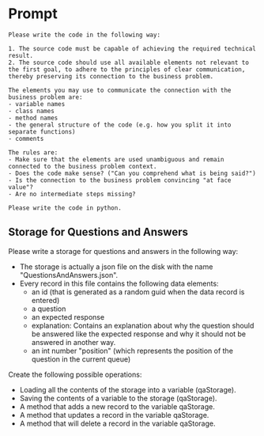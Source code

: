 # Prompt

```
Please write the code in the following way: 

1. The source code must be capable of achieving the required technical result.
2. The source code should use all available elements not relevant to the first goal, to adhere to the principles of clear communication, thereby preserving its connection to the business problem.

The elements you may use to communicate the connection with the business problem are:
- variable names
- class names
- method names
- the general structure of the code (e.g. how you split it into separate functions)
- comments

The rules are:
- Make sure that the elements are used unambiguous and remain connected to the business problem context.
- Does the code make sense? ("Can you comprehend what is being said?")
- Is the connection to the business problem convincing "at face value"?
- Are no intermediate steps missing?
  
Please write the code in python.
```

## Storage for Questions and Answers

Please write a storage for questions and answers in the following way:
- The storage is actually a json file on the disk with the name "QuestionsAndAnswers.json".
- Every record in this file contains the following data elements:
	- an id (that is generated as a random guid when the data record is entered)
	- a question
	- an expected response
	- explanation: Contains an explanation about why the question should be answered like the expected response and why it should not be answered in another way. 
	- an int number "position" (which represents the position of the question in the current queue)  

Create the following possible operations:
- Loading all the contents of the storage into a variable (qaStorage).
- Saving the contents of a variable to the storage (qaStorage).
- A method that adds a new record to the variable qaStorage.
- A method that updates a record in the variable qaStorage.
- A method that will delete a record in the variable qaStorage.